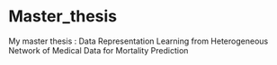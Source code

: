 # Master_thesis
My master thesis : Data Representation Learning from Heterogeneous Network of Medical Data for Mortality Prediction
